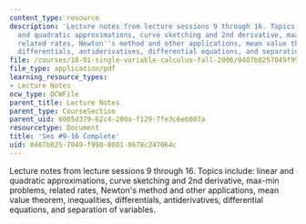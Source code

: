 ```yaml
---
content_type: resource
description: 'Lecture notes from lecture sessions 9 through 16. Topics include: linear
  and quadratic approximations, curve sketching and 2nd derivative, max-min problems,
  related rates, Newton''s method and other applications, mean value theorem, inequalities,
  differentials, antiderivatives, differential equations, and separation of variables.'
file: /courses/18-01-single-variable-calculus-fall-2006/0407b8257049f99080018678c247064c_lec9_16.pdf
file_type: application/pdf
learning_resource_types:
- Lecture Notes
ocw_type: OCWFile
parent_title: Lecture Notes
parent_type: CourseSection
parent_uid: 6005d379-62c4-200a-f129-7fe3c6e6007a
resourcetype: Document
title: 'Ses #9-16 Complete'
uid: 0407b825-7049-f990-8001-8678c247064c
---
```

Lecture notes from lecture sessions 9 through 16. Topics include: linear and quadratic approximations, curve sketching and 2nd derivative, max-min problems, related rates, Newton's method and other applications, mean value theorem, inequalities, differentials, antiderivatives, differential equations, and separation of variables.

